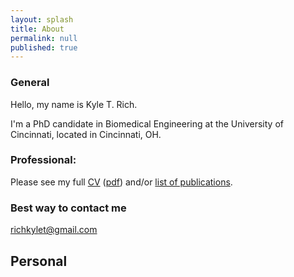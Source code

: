 ```yaml
---
layout: splash
title: About
permalink: null
published: true
---
```

### General 

Hello, my name is Kyle T. Rich. 

I'm a PhD candidate in Biomedical Engineering at the University of Cincinnati, located in Cincinnati, OH.   


### Professional:
Please see my full [CV](/CV)  ([pdf](/images/cv_5.pdf)) and/or
[list of publications](https://scholar.google.com/citations?hl=en&user=yQ-Tm_oAAAAJ).

### Best way to contact me
[richkylet@gmail.com](mailto:richkylet@gmail.com)

## Personal
